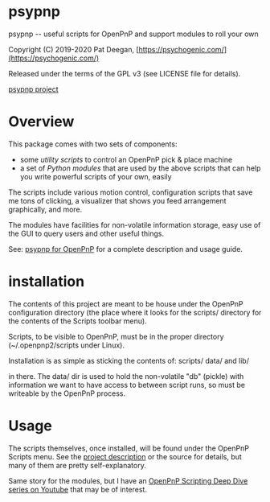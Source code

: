 # psypnp
psypnp -- useful scripts for OpenPnP and support modules to roll your own

Copyright (C) 2019-2020 Pat Deegan, [https://psychogenic.com/](https://psychogenic.com/)

Released under the terms of the GPL v3 (see LICENSE file for details).

[psypnp project](https://inductive-kickback.com/2020/10/psypnp-for-openpnp/)

# Overview

This package comes with two sets of components:

  * some _utility scripts_ to control an OpenPnP pick & place machine
  * a set of _Python modules_ that are used by the above scripts that can help you write powerful scripts of your own, easily

The scripts include various motion control, configuration scripts that save me tons of clicking, a visualizer that shows you feed arrangement graphically, and more.

The modules have facilities for non-volatile information storage, easy use of the GUI to query users and other useful things.

See: [psypnp for OpenPnP](https://inductive-kickback.com/2020/10/psypnp-for-openpnp/)
for a complete description and usage guide.

# installation
The contents of this project are meant to be house under the OpenPnP configuration directory (the place where it looks for the scripts/ directory for the contents of the Scripts toolbar menu).


Scripts, to be visible to OpenPnP, must be in the proper directory (~/.openpnp2/scripts under Linux).  

Installation is as simple as sticking the contents of:
 scripts/
 data/
and
 lib/

in there.  The data/ dir is used to hold the non-volatile "db" (pickle) with information we want to have access to between script runs, so must be writeable by the OpenPnP process. 

# Usage


The scripts themselves, once installed, will be found under the OpenPnP Scripts menu. See the 
[project description](https://inductive-kickback.com/2020/10/psypnp-for-openpnp/)
or the source for details, but many of them are pretty self-explanatory.

Same story for the modules, but I have an [OpenPnP Scripting Deep Dive series on Youtube](https://www.youtube.com/watch?v=pr9m46Z9CLA&list=PLWm3YS7ce87lW6aZhfV8zkwt3KYxqN-6R)
that may be of interest.



